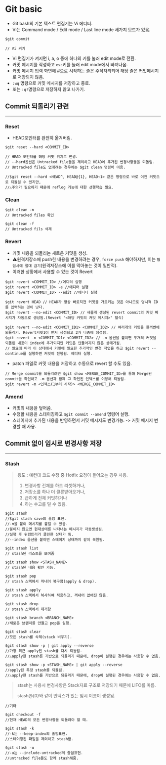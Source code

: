 # Git basic

+ Git bash의 기본 텍스트 편집기는 Vi 에디터.
+ Vi는 Command mode / Edit mode / Last line mode 세가지 모드가 있음.

```shell
$git commit

// Vi 켜기
```

+ Vi 편집기가 켜지면 i, a, o 중에 하나의 키를 눌러 edit mode로 전환.
+ 커밋 메시지를 작성하고 `esc`키를 눌러 edit mode에서 빠져나옴.
+ 커밋 메시지 입력 화면에 #으로 시작하는 줄은 주석처리되어 해당 줄은 커밋메시지로 저장되지 않음.
+ `:wq` 명령으로 커밋 메시지를 저장하고 종료.
+ 또는 `:q!`명령으로 저장하지 않고 나가기. 





## Commit 되돌리기 관련

***

### Reset

+ HEAD포인터를 완전히 옮겨버림.

```shell
$git reset --hard <COMMIT_ID>

// HEAD 포인터를 해당 커밋 위치로 변경.
// --hard옵션은 Untracked file들을 제외하고 HEAD에 추가된 변경사항들을 되돌림.
// Untracked file도 없애려는 경우에는 $git clean 명령어 이용.

//$git reset --hard <HEAD^, HEAD@{1}, HEAD~1> 같은 명령으로 바로 이전 커밋으로 되돌릴 수 있지만,
//⚠️주의가 필요하기 때문에 reflog 기능에 대한 선행학습 필요.
```

### Clean

```shell
$git clean -n
// Untracked files 확인

$git clean -f
// Untracked fils 삭제
```

### Revert

+ 커밋 내용을 되돌리는 새로운 커밋을 생성.
+ ⚠️원격저장소에 push한 내용을 변경하려는 경우, `force push` 해야하지만, 이는 `협업시에 절대 금기`(원격저장소에 이를 막아놓는 것이 일반적).
+ 이러한 상황에서 사용할 수 있는 것이 Revert

```shell
$git revert <COMMIT_ID>	//에디터 실행
$git revert <COMMIT_ID> -e //에디터 실행
$git revert <COMMIT_ID> --edit //에디터 실행

$git revert HEAD // HEAD가 항상 바로직전 커밋을 가르키는 것은 아니므로 명시적 ID를 입력하는 것이 낫다.
$git revert --no-edit <COMMIT_ID> // 새롭게 생성된 revert commit의 커밋 메시지가 자동으로 생성됨.(Revert "<해당 커밋의 커밋 메시지>" 혈식)

$git revert --no-edit <COMMIT_ID1> <COMMIT_ID2> // 여러개의 커밋을 한꺼번에 되돌리기. Revert커밋1이 먼저 생성되고 2가 나중에 생성됨.
$git revert -n <COMMIT_ID1> <COMMIT_ID2> // -n 옵션을 붙이면 두개의 커밋을 되돌린 내용이 index에 추가되지만 커밋은 만들어지지 않은 상태가됨.
// 필요에 따라 이 상태에서 커밋에 필요한 추가적인 변경 작업을 하고 $git revert --continue를 실행하면 커밋이 진행됨. 에디터 실행. 
```

+ patch 파일로 커밋 내용을 저장하고 수동으로 revert 할 수도 있음.

```shell
// Merge commit을 되돌리려면 $git show <MERGE_COMMIT_ID>를 통해 Merge된 commit을 확인하고 -m 옵션과 함께 그 확인된 인덱스를 이용해 되돌림.
$git revert -m <인덱스(1부터 시작)> <MERGE_COMMIT_ID> 
```

### Amend

+ 커밋의 내용을 덮어씀.
+ 수정할 내용을 스테이징하고 `$git commit --amend` 명령어 실행.
+ 스테이지에 추가된 내용을 반영하면서 커밋 메시지도 변경가능.
  -> 커밋 메시지 변경할 때 사용.





## Commit 없이 임시로 변경사항 저장

***

### Stash

> 용도 :  예컨대 코드 수정 중 Hotfix 요청이 들어오는 경우 사용.
>
> 1. 변경사항 전체를 하드 리셋하거나,
> 2. 저장소를 하나 더 클론받아오거나,
> 3. 급하게 전체 커밋하거나
> 4. 하는 수고를 덜 수 있음.

```shell
$git stash
//$git stash save의 줄임 표현.
//-m을 붙여 메시지를 붙일 수 있음.
//붙이지 않으면 현재상태를 나타내는 메시지가 자동생성됨.
//실행 후 워킹트리가 클린한 상태가 됨.
//--index 옵션을 붙이면 스테이지 상태까지 같이 복원됨.

$git stash list
// stash된 리스트를 보여줌

$git stash show <STASH_NAME>
// stash된 내용 확인 가능.

$git stash pop
// stash 스텍에서 꺼내어 복구함(apply & drop).

$git stash apply
// stash 스텍에서 복사하여 적용하고, 꺼내어 없애진 않음.

$git stash drop
// stash 스텍에서 제거함

$git stash branch <BRANCH_NAME>
//새로운 브랜치를 만들고 pop을 실행.

$git stash clear
//모든 stash를 삭제(stack 비우기).

$git stash show -p | git apply --reverse
//가장 최근 apply된 stash를 다시 되돌림.
//⚠️apply한 stash를 기반으로 되돌리기 때문에, drop이 실행된 경우에는 사용할 수 없음.

$git stash show -p <STASH_NAME> | git apply --reverse
//apply된 특정 stash를 되돌림.
//⚠️apply한 stash를 기반으로 되돌리기 때문에, drop이 실행된 경우에는 사용할 수 없음.
```

> stash는 사용시 변경사항은 Stack자료 구조로 저장되기 때문에 LIFO를 따름.
>
> stash@{0}와 같이 인덱스가 있는 임시 이름이 생성됨. 

```shell
//기타

$git checkout -f
//현재 HEAD의 모든 변경사항을 되돌려야 할 때.

$git stash -k
//-k는 --keep-index의 줄임표현.
//스테이징된 파일을 제외하고 stash함.

$git stash -u
//-u는 --include-untracked의 줄임표현.
//untracked file들도 함께 stash해줌.
```









